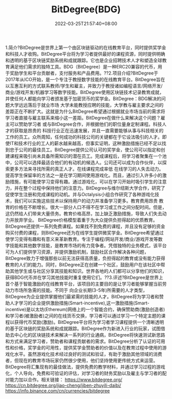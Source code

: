 ﻿---
weight: 
title: "BitDegree(BDG)"
description: "BitDegree是世界上第一个由区块链驱动的在线教育平台，同时提供奖学金和科技人才收购"
date: 2022-03-25T21:57:40+08:00
lastmod: 2022-03-25T16:45:40+08:00
draft: false
authors: ["Metabd"]
featuredImage: "bitdegreebdg.webp"
link: ""
tags: ["数字代币","BitDegree(BDG)"]
categories: ["navigation"]
navigation: ["数字代币"]
lightgallery: true
toc: true
pinned: false
recommend: false
recommend1: false
---
1.简介?BitDegree是世界上第一个由区块链驱动的在线教育平台，同时提供奖学金和科技人才收购。BitDegree平台将为学习者提供最好的课程资源，同时提供明确和透明的基于区块链奖励系统和成就跟踪。它也是企业招聘技术人才和塑造全球教育满足他们需求的独特工具。BDG（BitDegree）是一种ERC20兼容的代币，用于奖励学生和平台贡献者，支付服务和产品费用。??2.项目介绍?BitDegree于2017年从ICO开始，是一个专注于教授数字技能的在线教育平台。BitDegree旨在以互惠互利的方式联系教师/学生和雇主，并致力于教授诸如编程语言/网络开发/商业/游戏开发/机器学习等数字技能。BitDegree使用区块链技术记录教育成就，并使任何人都能向学习者颁发基于加密货币的奖学金。BitDegree：BDG解决的问题大学远远落后于就业市场
大学未能教授应聘的技能，大学教与雇主要求之间的差距正在不断扩大。这就是为什么BitDegree希望通过根据就业市场当前的需求将学习者直接与雇主联系来缩小这一差距。BitDegree在做什么来解决这个问题？雇主可以赞助学习者 或与BitDegree合作，并根据他们的职位量身定制课程。科技人才的获取是昂贵的
科技行业正在迅速发展，并且一直需要能够从事与科技相关的工作的员工。众所周知，任何成功的科技公司的关键都在于它设法吸引的人才。即使IT和技术行业的工人的薪水越来越高，但事实证明，这种激励措施已经不足以找到忠于公司的最佳员工。BitDegree提供公司认可的奖学金，使公司可以指定和创建课程来吸引尚未具备所需知识的潜在员工。完成课程后，将学习者聚集在一个池中，公司可以选择最适合他们的有动机的候选人。公司还可以成为合作伙伴，以探索更多方法来寻找所需的真正人才。在线课程完成率低
在线学习的人失去动力。提高学生保留率的方法之一是在学习期间使用游戏化。而且，通过引入许多小的激励措施，有可能使学习变得有趣。通过游戏化，可以在学习开始时吸引学生的注意力，并在整个过程中保持他们的注意力。BitDegree与维尔纽斯大学合作，研究了促使学生注册和完成课程的动机。并与Octalysis小组合作研究了各种游戏化技术，我们可以实施这些技术以保持用户的动力并准备学习更多。教育费用昂贵
教育的价格在不断增长。很大一部分人口不得不在学习或工作之间分配时间。但是，这仍然给人们带来大量债务。教育价格高昂，加上缺乏激励措施，导致人们失去动力并放弃学业。
BitDegree价格模型着重于为大众提供负担得起的优质教育。BitDegree还提供一系列免费课程。如果找不到免费的课程，并且没有足够的资金购买付费的课程，则BitDegree还为在线学生提供微奖学金。BitDegree希望通过使学习变得有趣和有意义来革新教育。专注于编程/网站开发/商业/游戏开发等数字技能和其他数字技能，是教育市场的有力竞争者。凭借独特的业务模式，该平台可为人们提供学习资源，并提供激励机制，鼓励社区合作解决各种问题，BitDegree致力于增强那些以前无法获得高质量，负担得起的教育或没有能力获得教育的人们的能力。同时，BitDegree正在创建一个社区，鼓励用户在该社区中帮助其他学生或与社区分享其技能和知识。世界各地的人们都可以分享他们的知识，获得BDG代币并在学习其他技能时重复使用它们。??3.评述?BitDegree是世界上首个基于智能激励的在线教育平台，该项目的主要目的是让学习者能够掌握当前劳动力市场所急需的技能。不同于 向企业长期(3-5年)所需要的人才类型，BitDegree为企业提供掌握他们最紧需的技能的人才。BitDegree将为学习者和赞助人才学习的企业提供激励措施(Smart-incentive),这一激励措施(Smart-incentive)是以太坊(Ethereum)网络上的一个智能合约，确保赞助商(激励创造者)和学习者(被激励者)之间的在线货币交换，学习者可以通过学习一个特定主题的课程以获得代币奖励(激励)。BitDegree平台将为学习者学习课程提供一个清晰透明的基于区块链的奖励系统和成就跟踪。BitDegree作为新进入行业的玩家，试图借助去中心化的区块链技术来解决一系列的行业通病，BitDegree将快速测试新思路和方式来满足学习者，赞助者和课程贡献者的需求。BitDegree分析了认证的可用性和价格，奖学金的可用性，提供奖学金赞助者的价值以及在教育过程中使用的游戏化水平。虽然游戏化技术经过良好的测试和验证，有助于激励其他领域的消费者，但现在的教育市场玩家仍然很少使用，他们坚持使用更传统方式来运营。BitDegree将汇集现有的最佳做法，提供免费的教学材料，并通过学习过程的游戏化，个人导向，免费和可验证的评估，对学习者的财务奖励以及雇主与学习者的配对能力加以合作。相关链接：
https://www.bitdegree.org/
https://cn.bitdegree.org/jiao-cheng/jiben-zhuyili-daibi/
https://info.binance.com/cn/currencies/bitdegree

